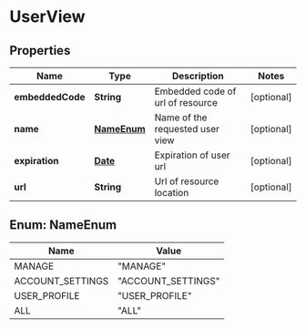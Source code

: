 
# UserView

## Properties
Name | Type | Description | Notes
------------ | ------------- | ------------- | -------------
**embeddedCode** | **String** | Embedded code of url of resource  |  [optional]
**name** | [**NameEnum**](#NameEnum) | Name of the requested user view |  [optional]
**expiration** | [**Date**](Date.md) | Expiration of user url  |  [optional]
**url** | **String** | Url of resource location |  [optional]


<a name="NameEnum"></a>
## Enum: NameEnum
Name | Value
---- | -----
MANAGE | &quot;MANAGE&quot;
ACCOUNT_SETTINGS | &quot;ACCOUNT_SETTINGS&quot;
USER_PROFILE | &quot;USER_PROFILE&quot;
ALL | &quot;ALL&quot;



